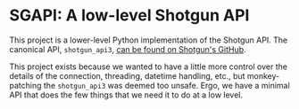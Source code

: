 # SGAPI: A low-level Shotgun API

This project is a lower-level Python implementation of the Shotgun API. The canonical API, `shotgun_api3`, [can be found on Shotgun's GitHub][shotgun_api3].

This project exists because we wanted to have a little more control over the details of the connection, threading, datetime handling, etc., but monkey-patching the `shotgun_api3` was deemed too unsafe. Ergo, we have a minimal API that does the few things that we need it to do at a low level.


[shotgun_api3]: https://github.com/shotgunsoftware/python-api
